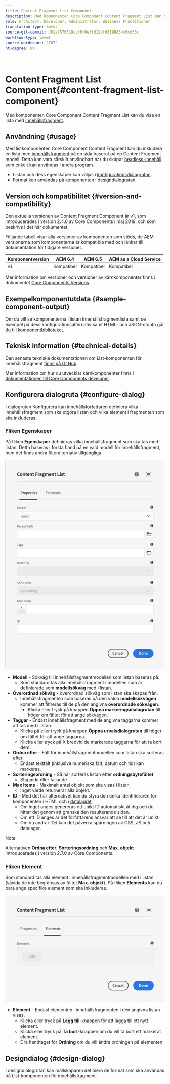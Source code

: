 ```yaml
---
title: Content Fragment List Component
description: Med komponenten Core Component Content Fragment List kan du visa en lista med innehållsfragment.
role: Architect, Developer, Administrator, Business Practitioner
translation-type: tm+mt
source-git-commit: d01a7576518ccf9f0effd12dfd8198854c6cd55c
workflow-type: tm+mt
source-wordcount: '767'
ht-degree: 0%

---
```



# Content Fragment List Component{#content-fragment-list-component}

Med komponenten Core Component Content Fragment List kan du visa en lista med [innehållsfragment](https://docs.adobe.com/content/help/en/experience-manager-cloud-service/assets/content-fragments/content-fragments.html).

## Användning {#usage}

Med listkomponenten Core Component Content Fragment kan du inkludera en lista med [innehållsfragment](https://docs.adobe.com/content/help/en/experience-manager-cloud-service/assets/content-fragments/content-fragments.html) på en sida baserat på en Content Fragment-modell. Detta kan vara särskilt användbart när du skapar [headless-innehåll](https://helpx.adobe.com/experience-manager/6-5/sites/developing/user-guide.html?topic=/experience-manager/6-5/sites/developing/morehelp/headless.ug.js) som enkelt kan användas i andra program.

* Listan och dess egenskaper kan väljas i [konfigurationsdialogrutan](#configure-dialog).
* Format kan användas på komponenten i [designdialogrutan](#design-dialog).

## Version och kompatibilitet {#version-and-compatibility}

Den aktuella versionen av Content Fragment Component är v1, som introducerades i version 2.4.0 av Core Components i maj 2019, och som beskrivs i det här dokumentet.

Följande tabell visar alla versioner av komponenten som stöds, de AEM versionerna som komponenterna är kompatibla med och länkar till dokumentation för tidigare versioner.

| Komponentversion | AEM 6.4 | AEM 6.5 | AEM as a Cloud Service |
|--- |--- |---|---|
| v1 | Kompatibel | Kompatibel | Kompatibel |

Mer information om versioner och versioner av kärnkomponenter finns i dokumentet [Core Components Versions](/help/versions.md).

## Exempelkomponentutdata {#sample-component-output}

Om du vill se komponenterna i listan Innehållsfragmentlista samt se exempel på dess konfigurationsalternativ samt HTML- och JSON-utdata går du till [komponentbiblioteket](https://adobe.com/go/aem_cmp_library_cflist).

## Teknisk information {#technical-details}

Den senaste tekniska dokumentationen om List-komponenten för innehållsfragment [finns på GitHub](https://adobe.com/go/aem_cmp_tech_cflist_v1).

Mer information om hur du utvecklar kärnkomponenter finns i [dokumentationen till Core Components developer](/help/developing/overview.md).

## Konfigurera dialogruta {#configure-dialog}

I dialogrutan Konfigurera kan innehållsförfattaren definiera vilka innehållsfragment som ska utgöra listan och vilka element i fragmenten som ska inkluderas.

### Fliken Egenskaper

På fliken **Egenskaper** definieras vilka innehållsfragment som ska tas med i listan. Detta baseras i första hand på en vald modell för innehållsfragment, men det finns andra filteralternativ tillgängliga.

![Fliken Egenskaper i redigeringsdialogrutan för komponenten Innehållsfragmentlista](/help/assets/content-fragment-list-properties.png)

* **Modell**  - Sökväg till innehållsfragmentmodellen som listan baseras på.
   * Som standard tas alla innehållsfragment i modellen som är definierade som **modellsökväg** med i listan.
* **Överordnad sökväg**  - överordnad sökväg som listan ska skapas från.
   * Innehållsfragmenten som baseras på den valda **modellsökvägen** kommer att filtreras till de på den angivna **överordnade sökvägen**.
      * Klicka eller tryck på knappen **Öppna markeringsdialogrutan** till höger om fältet för att ange sökvägen.
* **Taggar**  - Endast innehållsfragment med de angivna taggarna kommer att tas med i listan.
   * Klicka på eller tryck på knappen **Öppna urvalsdialogrutan** till höger om fältet för att ange taggarna.
   * Klicka eller tryck på X bredvid de markerade taggarna för att ta bort dem.
* **Ordna efter** - Fält för innehållsfragmentmodellen som listan ska sorteras efter
   * Endast textfält (inklusive numeriska fält, datum och tid) kan markeras.
* **Sorteringsordning**  - Så här sorteras listan efter  **ordningsbytefältet** 
   * Stigande eller fallande
* **Max Items**  - Maximalt antal objekt som ska visas i listan
   * Inget värde returnerar alla objekt.
* **ID**  - Med det här alternativet kan du styra den unika identifieraren för komponenten i HTML och i  [datalagret](/help/developing/data-layer/overview.md).
   * Om inget anges genereras ett unikt ID automatiskt åt dig och du hittar det genom att granska den resulterande sidan.
   * Om ett ID anges är det författarens ansvar att se till att det är unikt.
   * Om du ändrar ID:t kan det påverka spårningen av CSS, JS och datalager.

>[!NOTE]
>Alternativen **Ordna efter**, **Sorteringsordning** och **Max. objekt** introducerades i version 2.7.0 av Core Components.

### Fliken Element

Som standard tas alla element i innehållsfragmentmodellen med i listan (såvida de inte begränsas av fältet **Max. objekt**). På fliken **Elements** kan du bara ange specifika element som ska inkluderas.

![Fliken Element i redigeringsdialogrutan för komponenten Innehållsfragmentlista](/help/assets/content-fragment-list-elements.png)

* **Element**  - Endast elementen i innehållsfragmenten i den angivna listan visas.
   * Klicka eller tryck på **Lägg till**-knappen för att lägga till ett nytt element.
   * Klicka eller tryck på **Ta bort**-knappen om du vill ta bort ett markerat element.
   * Dra handtaget för **Ordning** om du vill ändra ordningen på elementen.

## Designdialog {#design-dialog}

I designdialogrutan kan mallskaparen definiera de format som ska användas på List-komponenten för innehållsfragment.
